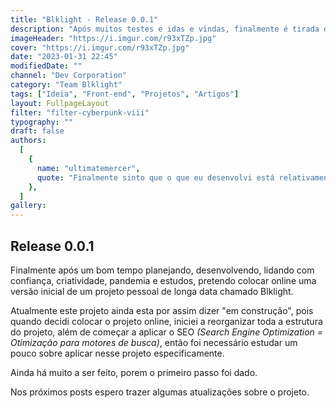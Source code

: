 ```yaml
---
title: "Blklight - Release 0.0.1"
description: "Após muitos testes e idas e vindas, finalmente é tirada do papel e colocada online uma versão do Blklight!"
imageHeader: "https://i.imgur.com/r93xTZp.jpg"
cover: "https://i.imgur.com/r93xTZp.jpg"
date: "2023-01-31 22:45"
modifiedDate: ""
channel: "Dev Corporation"
category: "Team Blklight"
tags: ["Ideia", "Front-end", "Projetos", "Artigos"]
layout: FullpageLayout
filter: "filter-cyberpunk-viii"
typography: ""
draft: false
authors:
  [
    {
      name: "ultimatemercer",
      quote: "Finalmente sinto que o que eu desenvolvi está relativamente OK, mas agora é seguir aprimorando e evoluindo mais essa ideia!",
    },
  ]
gallery:
---
```


## Release 0.0.1

Finalmente após um bom tempo planejando, desenvolvendo, lidando com confiança, criatividade, pandemia e estudos, pretendo colocar online uma versão inicial de um projeto pessoal de longa data chamado Blklight.

Atualmente este projeto ainda esta por assim dizer "em construção", pois quando decidi colocar o projeto online, iniciei a reorganizar toda a estrutura do projeto, além de começar a aplicar o SEO _(Search Engine Optimization = Otimização para motores de busca)_, então foi necessário estudar um pouco sobre aplicar nesse projeto especificamente.

Ainda há muito a ser feito, porem o primeiro passo foi dado.

Nos próximos posts espero trazer algumas atualizações sobre o projeto.
